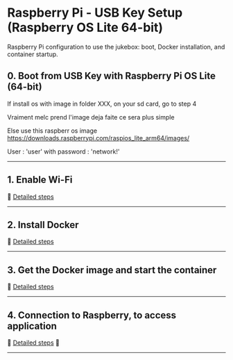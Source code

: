# Raspberry Pi - USB Key Setup (Raspberry OS Lite 64-bit)

Raspberry Pi configuration to use the jukebox: boot, Docker installation, and container startup.

## 0. Boot from USB Key with Raspberry Pi OS Lite (64-bit)  
If install os with image in folder XXX, on your sd card, go to step 4


Vraiment melc prend l'image deja faite ce sera plus simple

Else use this raspberr os image https://downloads.raspberrypi.com/raspios_lite_arm64/images/


User : 'user' with password : 'network!'


---

## 1. Enable Wi-Fi  
📄 [Detailed steps](./1_enable_wifi.md)

---

## 2. Install Docker  
📄 [Detailed steps](./2_install_docker.md)

---

## 3. Get the Docker image and start the container  
📄 [Detailed steps](./3_get_and_run_docker_image.md)

---

## 4. Connection to Raspberry, to access application
📄 [Detailed steps](./4_connection_to_raspberry.md)
📄 

---

